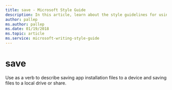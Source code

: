 ```yaml
---
title: save - Microsoft Style Guide
description: In this article, learn about the style guidelines for using the term 'save' in Microsoft documentation.
author: pallep
ms.author: pallep
ms.date: 01/19/2018
ms.topic: article
ms.service: microsoft-writing-style-guide
---
```


# save

Use as a verb to describe saving app installation files to a device and saving files to a local drive or share. 
